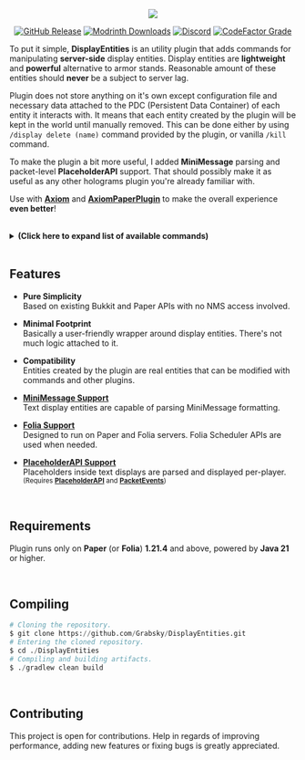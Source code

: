 <div align="center">
  
  ![](https://i.imgur.com/aziwQIL.png)

  [![GitHub Release](https://img.shields.io/github/v/release/Grabsky/DisplayEntities?logo=github&labelColor=%2324292F&color=%23454F5A)](https://github.com/Grabsky/DisplayEntities/releases/latest)
  [![Modrinth Downloads](https://img.shields.io/modrinth/dt/display-entities?logo=modrinth&logoColor=white&label=downloads&labelColor=%23139549&color=%2318c25f)](https://modrinth.com/plugin/display-entities)
  [![Discord](https://img.shields.io/discord/1366851451208601783?cacheSeconds=3600&logo=discord&logoColor=white&label=%20&labelColor=%235865F2&color=%23707BF4)](https://discord.com/invite/PuzqF2Yd5q)
  [![CodeFactor Grade](https://img.shields.io/codefactor/grade/github/Grabsky/DisplayEntities?logo=codefactor&logoColor=white&label=%20)](https://www.codefactor.io/repository/github/grabsky/displayentities/issues/main)

</div>

To put it simple, **DisplayEntities** is an utility plugin that adds commands for manipulating **server-side** display entities. Display entities are **lightweight** and **powerful** alternative to armor stands. Reasonable amount of these entities should **never** be a subject to server lag.

Plugin does not store anything on it's own except configuration file and necessary data attached to the PDC (Persistent Data Container) of each entity it interacts with. It means that each entity created by the plugin will be kept in the world until manually removed. This can be done either by using `/display delete (name)` command provided by the plugin, or vanilla `/kill` command.

To make the plugin a bit more useful, I added **MiniMessage** parsing and packet-level **PlaceholderAPI** support. That should possibly make it as useful as any other holograms plugin you're already familiar with.

Use with [**Axiom**](https://modrinth.com/mod/axiom) and [**AxiomPaperPlugin**](https://modrinth.com/plugin/axiom-paper-plugin) to make the overall experience **even better**!

<br/>

<details>
  <summary><strong>(Click here to expand list of available commands)</strong></summary>

```yml
# () - Required Argument, [] - Optional Argument

=== Management ===

# Shows list of available commands.
Command: /display help [page]
Permission: displayentities.command.display.help

# Clones specified display.
Command: /display clone (display) (name)
Permission: displayentities.command.display.clone

# Creates a new display of specified type.
Command: /display create (type) (name)
Permission: displayentities.command.display.create

# Permanently deletes specified display.
Command: /display delete (type) (name)
Permission: displayentities.command.display.delete

# Respawns specified display for all viewers.
# Use it after adding placeholders or modifying placeholder refresh interval.
Command: /display respawn (type) (name)
Permission: displayentities.command.display.respawn

=== Editing (Common) ===

# Modifies scale of specified display.
Command: /display edit (display) scale (x) (y) (z)
Permission: displayentities.command.display.edit.scale

# Modifies view range of specified display.
# Range must be between 0.0 and 1.0 as this is how it is scaled internally.
Command: /display edit (display) view_range (range)
Permission: displayentities.command.display.edit.view_range

# Moves entity to specified coordinates.
# Character ~ can be used and is replaced with sender's current coordinate.
Command: /display edit (display) move_to (x) (y) (Z)
Permission: displayentities.command.display.edit.move_to

# Modifies billboard of specified display.
# Billboard can be fixed, center, horizontal or vertical.
Command: /display edit (display) billboard (billboard)
Permission: displayentities.command.display.edit.billboard

# Modifies brightness of specified display.
# Brightness is an integer between 0 and 15.
Command: /display edit (display) brightness (block | sky) (brightness)
Permission: displayentities.command.display.edit.brightness

=== Editing (Text) ===

# Adds new line to text contents of specified text display.
# Supports MiniMessage formatting and PlaceholderAPI.
Command: /display edit (display) add_line (text)
Permission: displayentities.command.display.edit.add_line

# Removes specified line, from specified text display.
Command: /display edit (display) remove_line (line)
Permission: displayentities.command.display.edit.remove_line

# Sets contents of specified line, to specified text.
# Supports MiniMessage formatting and PlaceholderAPI.
Command: /display edit (display) set_line (line) (text)
Permission: displayentities.command.display.edit.set_line

# Inserts new line before the specified line number.
# Supports MiniMessage formatting and PlaceholderAPI.
Command: /display edit (display) insert_line (line) (text)
Permission: displayentities.command.display.edit.insert_line

# Modifies ticks interval at which this text display will be refreshed to all viewers.
# Interval can be number of ticks, where 20 ticks is equal to 1 second.
# Interval can also be set to 'default' which makes it use a value specified in configuration file.
Command: /display edit (display) refresh_interval (ticks) (text)
Permission: displayentities.command.display.edit.refresh_interval

# Modifies text alignment of specified text display.
# Alignment can be left, center or right.
Command: /display edit (display) alignment (alignment)
Permission: displayentities.command.display.edit.alignment

# Modifies background color of specified text display.
# Color can be either named (like cyan) or any hex value (like #00FF00).
# Opacity is specified in percentage, where 0% is fully transparent, and 100% is fully opaque.
# Opacity, if unspecified, defaults to fully opaque.
Command: /display edit (display) background (color) [opacity]
Permission: displayentities.command.display.edit.background

# Modifies line width of specified text display.
Command: /display edit (display) line_width (width)
Permission: displayentities.command.display.edit.line_width

# Modifies see through state of specified text display.
Command: /display edit (display) see_through (true / false)
Permission: displayentities.command.display.edit.see_through

# Modifies text shadow state of specified text display.
Command: /display edit (display) text_shadow (true / false)
Permission: displayentities.command.display.edit.text_shadow

# Modifies text opacity of specified text display.
# Opacity is specified in percentage, where 0% is fully transparent, and 100% is fully opaque.
Command: /display edit (display) text_opacity (opacity)
Permission: displayentities.command.display.edit.text_opacity

=== Editing (Block) ===

# Modifies the block that is represented by specified block display.
# Block can be a predefined block type, or currently held block. Latter can be set with @main_hand or @off_hand selector.
Command: /display edit (display) block (@main_hand | @off_hand | type)
Permission: displayentities.command.display.edit.block

=== Editing (Item) ===

# Modifies the item that is represented by specified item display.
# Item can be a predefined item type, or currently held item. Latter can be set with @main_hand or @off_hand selector.
Command: /display edit (display) item (@main_hand | @off_hand | type)
Permission: displayentities.command.display.edit.item
```

</details>


<br />

## Features

- **Pure Simplicity**  
  Based on existing Bukkit and Paper APIs with no NMS access involved.

- **Minimal Footprint**  
  Basically a user-friendly wrapper around display entities. There's not much logic attached to it.

- **Compatibility**  
  Entities created by the plugin are real entities that can be modified with commands and other plugins.

- [**MiniMessage Support**](https://docs.advntr.dev/minimessage/format.html)  
  Text display entities are capable of parsing MiniMessage formatting.

- [**Folia Support**](https://github.com/PaperMC/Folia)  
  Designed to run on Paper and Folia servers. Folia Scheduler APIs are used when needed.

- [**PlaceholderAPI Support**](https://github.com/PlaceholderAPI/PlaceholderAPI)  
  Placeholders inside text displays are parsed and displayed per-player.  
  <sup>(Requires **[PlaceholderAPI](https://github.com/PlaceholderAPI/PlaceholderAPI)** and **[PacketEvents](https://github.com/retrooper/packetevents)**)</sup>

<br/>

## Requirements
Plugin runs only on **Paper** (or **Folia**) **1.21.4** and above, powered by **Java 21** or higher.

<br/>

## Compiling
```python
# Cloning the repository.
$ git clone https://github.com/Grabsky/DisplayEntities.git
# Entering the cloned repository.
$ cd ./DisplayEntities
# Compiling and building artifacts.
$ ./gradlew clean build
```

<br/>

## Contributing
This project is open for contributions. Help in regards of improving performance, adding new features or fixing bugs is greatly appreciated.
